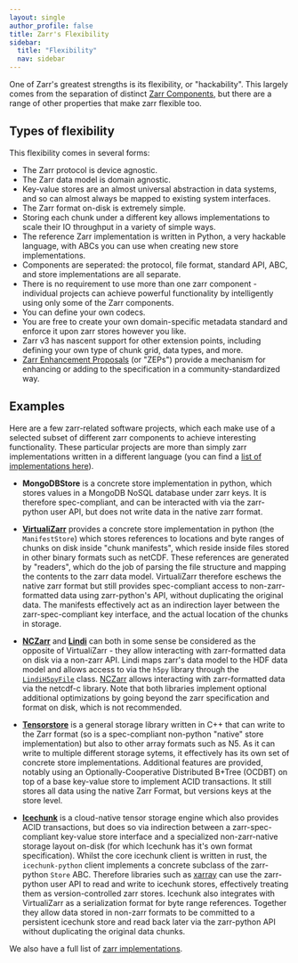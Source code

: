 ```yaml
---
layout: single
author_profile: false
title: Zarr's Flexibility
sidebar:
  title: "Flexibility"
  nav: sidebar
---
```


One of Zarr's greatest strengths is its flexibility, or "hackability".
This largely comes from the separation of distinct [Zarr Components](https://zarr.dev/components/), but there are a range of other properties that make zarr flexible too.

## Types of flexibility

This flexibility comes in several forms:
- The Zarr protocol is device agnostic.
- The Zarr data model is domain agnostic.
- Key-value stores are an almost universal abstraction in data systems, and so can almost always be mapped to existing system interfaces.
- The Zarr format on-disk is extremely simple.
- Storing each chunk under a different key allows implementations to scale their IO throughput in a variety of simple ways.
- The reference Zarr implementation is written in Python, a very hackable language, with ABCs you can use when creating new store implementations.
- Components are seperated: the protocol, file format, standard API, ABC, and store implementations are all separate.
- There is no requirement to use more than one zarr component - individual projects can achieve powerful functionality by intelligently using only some of the Zarr components.
- You can define your own codecs.
- You are free to create your own domain-specific metadata standard and enforce it upon zarr stores however you like.
- Zarr v3 has nascent support for other extension points, including defining your own type of chunk grid, data types, and more.
- [Zarr Enhancement Proposals](https://zarr.dev/zeps/) (or "ZEPs") provide a mechanism for enhancing or adding to the specification in a community-standardized way.

## Examples

Here are a few zarr-related software projects, which each make use of a selected subset of different zarr components to achieve interesting functionality. 
These particular projects are more than simply zarr implementations written in a different language (you can find a [list of implementations here](https://zarr.dev/implementations/)).

- **MongoDBStore** is a concrete store implementation in python, which stores values in a MongoDB NoSQL database under zarr keys. 
It is therefore spec-compliant, and can be interacted with via the zarr-python user API, but does not write data in the native zarr format.

- [**VirtualiZarr**](https://github.com/zarr-developers/VirtualiZarr) provides a concrete store implementation in python (the `ManifestStore`) which stores references to locations and byte ranges of chunks on disk inside "chunk manifests", which reside inside files stored in other binary formats such as netCDF. 
These references are generated by "readers", which do the job of parsing the file structure and mapping the contents to the zarr data model. 
VirtualiZarr therefore eschews the native zarr format but still provides spec-compliant access to non-zarr-formatted data using zarr-python's API, without duplicating the original data.
The manifests effectively act as an indirection layer between the zarr-spec-compliant key interface, and the actual location of the chunks in storage.

- [**NCZarr**](https://docs.unidata.ucar.edu/nug/current/nczarr_head.html) and [**Lindi**](https://github.com/NeurodataWithoutBorders/lindi) can both in some sense be considered as the opposite of VirtualiZarr - they allow interacting with zarr-formatted data on disk via a non-zarr API. 
Lindi maps zarr's data model to the HDF data model and allows access to via the `h5py` library through the [`LindiH5pyFile`](https://github.com/NeurodataWithoutBorders/lindi/blob/b125c111880dd830f2911c1bc2084b2de94f6d71/lindi/LindiH5pyFile/LindiH5pyFile.py#L28) class. 
[NCZarr](https://docs.unidata.ucar.edu/nug/current/nczarr_head.html) allows interacting with zarr-formatted data via the netcdf-c library. 
Note that both libraries implement optional additional optimizations by going beyond the zarr specification and format on disk, which is not recommended.

- [**Tensorstore**](https://github.com/google/tensorstore) is a general storage library written in C++ that can write to the Zarr format (so is a spec-compliant non-python "native" store implementation) but also to other array formats such as N5.
As it can write to multiple different storage sytems, it effectively has its own set of concrete store implementations.
Additional features are provided, notably using an Optionally-Cooperative Distributed B+Tree (OCDBT) on top of a base key-value store to implement ACID transactions. 
It still stores all data using the native Zarr Format, but versions keys at the store level.

- [**Icechunk**](https://icechunk.io/) is a cloud-native tensor storage engine which also provides ACID transactions, but does so via indirection between a zarr-spec-compliant key-value store interface and a specialized non-zarr-native storage layout on-disk (for which Icechunk has it's own format specification). 
Whilst the core icechunk client is written in rust, the `icechunk-python` client implements a concrete subclass of the zarr-python `Store` ABC. 
Therefore libraries such as [xarray](https://xarray.dev/) can use the zarr-python user API to read and write to icechunk stores, effectively treating them as version-controlled zarr stores. 
Icechunk also integrates with VirtualiZarr as a serialization format for byte range references. 
Together they allow data stored in non-zarr formats to be committed to a persistent icechunk store and read back later via the zarr-python API without duplicating the original data chunks.

We also have a full list of [zarr implementations](https://zarr.dev/implementations/).